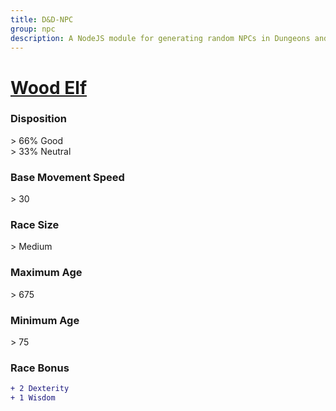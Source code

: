 ```yaml
---
title: D&D-NPC
group: npc
description: A NodeJS module for generating random NPCs in Dungeons and Dragons.
---
```


# **[Wood Elf](https://www.dndbeyond.com/races/elf#WoodElf)**
### **Disposition**
\> 66% Good<br>
\> 33% Neutral
### **Base Movement Speed**
\> 30
### **Race Size**
\> Medium
### **Maximum Age**
\> 675
### **Minimum Age**
\> 75
### **Race Bonus**
```diff
+ 2 Dexterity
+ 1 Wisdom
```
